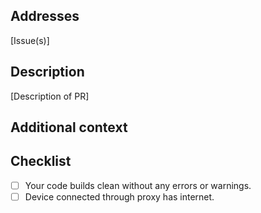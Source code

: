 ## Addresses 
[Issue(s)]

## Description
[Description of PR]

## Additional context

## Checklist
- [ ] Your code builds clean without any errors or warnings.
- [ ] Device connected through proxy has internet.
